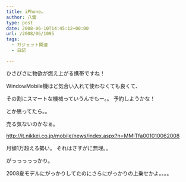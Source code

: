 ```yaml
---
title: iPhone…
author: 八雲
type: post
date: 2008-06-10T14:45:12+00:00
url: /2008/06/1095
tags:
  - ガジェット関連
  - 日記

---
```

ひさびさに物欲が燃え上がる携帯ですね！
  
WindowMobile機ほど気合い入れて使わなくても良くて、
  
その割にスマートな機械っていうんでもー。。 予約しようかな！
  
とか思ってたら。。

売る気ないのかなぁ。
  
http://it.nikkei.co.jp/mobile/news/index.aspx?n=MMITfa001010062008
  
月額1万超える勢い。 それはさすがに無理。。

がっっっっっかり。
  
2008夏モデルにがっかりしてたのにさらにがっかりの上乗せかよ。。。。
